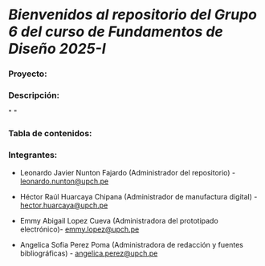 ﻿# **_Bienvenidos al repositorio del Grupo 6 del curso de Fundamentos de Diseño 2025-I_**

### **Proyecto:** 


### **Descripción:**

" "

### **Tabla de contenidos:**



### **Integrantes:**

- Leonardo Javier Nunton Fajardo (Administrador del repositorio) - leonardo.nunton@upch.pe

- Héctor Raúl Huarcaya Chipana (Administrador de manufactura digital) - hector.huarcaya@upch.pe

- Emmy Abigail Lopez Cueva (Administradora del prototipado electrónico)- emmy.lopez@upch.pe

- Angelica Sofia Perez Poma (Administradora de redacción y fuentes bibliográficas) - angelica.perez@upch.pe
